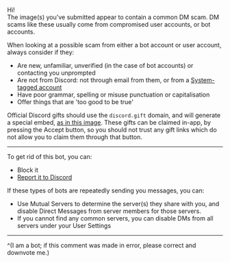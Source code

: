Hi!  
The image(s) you've submitted appear to contain a common DM scam. DM scams like these usually come from compromised user accounts, or bot accounts.

When looking at a possible scam from either a bot account or user account, always consider if they:

- Are new, unfamiliar, unverified (in the case of bot accounts) or contacting you unprompted
- Are not from Discord: not through email from them, or from a [System-tagged account](https://support.discord.com/hc/articles/360036118732)
- Have poor grammar, spelling or misuse punctuation or capitalisation
- Offer things that are 'too good to be true'

Official Discord gifts should use the `discord.gift` domain, and will generate a special embed, [as in this image](https://imgur.com/Xsy1zdE). These gifts can be claimed in-app, by pressing the Accept button, so you should not trust any gift links which do not allow you to claim them through that button.

- - -

To get rid of this bot, you can:

- Block it
- [Report it to Discord](https://dis.gd/howtoreport)

If these types of bots are repeatedly sending you messages, you can:

- Use Mutual Servers to determine the server(s) they share with you, and disable Direct Messages from server members for those servers.
- If you cannot find any common servers, you can disable DMs from all servers under your User Settings

- - -

^(I am a bot; if this comment was made in error, please correct and downvote me.)
